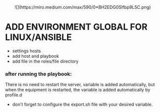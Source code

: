 <center>![](https://miro.medium.com/max/590/0*BH2EDG0Slfbp9L5C.png)</center>

# ADD ENVIRONMENT GLOBAL FOR LINUX/ANSIBLE

- settings hosts
- add host and playbook
- add file in the roles/file directory

### after running the playbook:

There is no need to restart the server, variable is added automatically, but when the equipment is restarted, the variable is added automatically by profile.d


- don't forget to configure the export.sh file with your desired variable.
